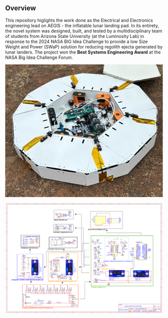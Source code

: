 ## Overview

This repository higlights the work done as the Electrical and Electronics engineering lead on AEGIS - the inflatable lunar landing pad. In its entirety, the novel system was designed, built, and tested by a multidisciplinary team of students from Arizona State University (at the Luminosity Lab) in response to the 2024 NASA BIG Idea Challenge to provide a low Size Weight and Power (SWaP) solution for reducing regolith ejecta generated by lunar landers. The project won the **Best Systems Engineering Award** at the NASA Big Idea Challenge Forum. 

![Product Snapshot](Showcase.jpg)

![Electrical Schematic](Electronics_Schematic_AEGIS-Luminosity.png)
